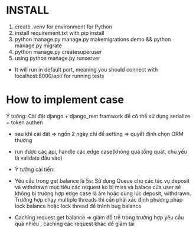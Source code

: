 # INSTALL
1. create .venv for environment for Python
2. install requirement.txt with pip install
3. python manage.py manage.py makemigrations demo && python manage.py migrate
4. python manage.py createsuperuser 
5. using python manage.py runserver
* It will run in default port, meaning you should connect with localhost:8000/api/ for running tests

# How to implement case
Ý tưởng:
Cài đặt django + django_rest framwork để có thể sử dụng serialize + token authen
* sau khi cài đặt => ngốn 2 ngày chỉ để setting => quyết định chọn ORM thường
* run được các api, handle các edge case(không quá tổng quát, chủ yếu là validate đầu vào)

* Ý tưởng cải tiến:
- Yêu cầu trong get balance là 5s: Sử dụng Queue cho các tác vụ deposit và withdrawn mục tiêu các request ko bị miss và balace của user sẽ không bị trường hợp edge case là âm hoặc cùng lúc deposit, withdrawn.
Trường hợp chạy multiple threads thì cần phải xác định phương pháp lock balance hoặc lock thread để tránh bug balance

- Caching request get balance => giảm đỗ trễ trong trường hợp yêu cầu quá nhiều
, caching các request khác để giảm tải